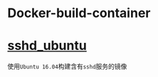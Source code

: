 # Docker-build-container
# [sshd_ubuntu](https://github.com/kangvcar/Docker-build-container/tree/master/sshd_ubuntu)
使用`Ubuntu 16.04`构建含有`sshd`服务的镜像